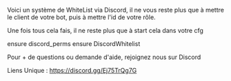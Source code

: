 Voici un système de WhiteList via Discord, il ne vous reste plus que à mettre le client de votre bot, puis à mettre l'id de votre rôle.

Une fois tous cela fais, il ne reste plus que à start cela dans votre cfg

ensure discord_perms
ensure DiscordWhitelist


Pour + de questions ou demande d'aide, rejoignez nous sur Discord 


Liens Unique : https://discord.gg/Ej75TrQg7G


